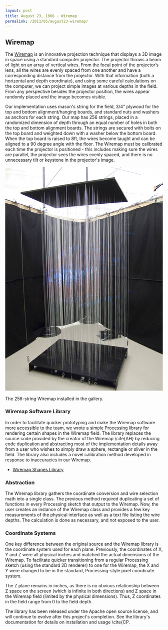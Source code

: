 ```yaml
---
layout: post
title: August 23, 1966 - Wiremap
permalink: /2011/05/august23-wiremap/
---
```


## Wiremap

The [Wiremap](http://wiremap.phedhex.com) is an innovative projection technique
that displays a 3D image in space using a standard computer projector. The
projector throws a beam of light on an array of vertical wires. From the focal
point of the projector’s lens, all the wires are evenly spaced from one another
and have a corresponding distance from the projector. With that information
(both a horizontal and depth coordinate), and using some careful calculations on
the computer, we can project simple images at various depths in the field. From
any perspective besides the projector position, the wires appear randomly placed
and the image becomes visible.

Our implementation uses mason's string for the field, 3/4" plywood for the top
and bottom alignment/hanging boards, and standard nuts and washers as anchors
for each string. Our map has 256 strings, placed in a randomized dimension of
depth through an equal number of holes in both the top and bottom alignment
boards. The strings are secured with bolts on the top board and weighted down
with a washer below the bottom board. When the top board is raised to 8ft, the
wires become taught and can be aligned to a 90 degree angle with the floor. The
Wiremap must be calibrated each time the projector is positioned - this includes
making sure the wires are parallel, the projector sees the wires evenly spaced,
and there is no unnecessary tilt or keystone in the projector's image.

![Wiremap](/images/august23/wiremapconst6.jpg)

The 256-string Wiremap installed in the gallery.

### Wiremap Software Library

In order to facilitate quicker prototyping and make the Wiremap software more
accessible to the team, we wrote a simple Processing library for rendering
certain shapes in the Wiremap field. The library replaces the source code
provided by the creator of the Wiremap \cite{AH} by reducing code duplication
and abstracting most of the implementation details away from a user who wishes
to simply draw a sphere, rectangle or sliver in the field. The library also
includes a novel calibration method developed in response to inaccuracies in our
Wiremap.

* [Wiremap Shapes Library](https://github.com/peplin/wiremap-shapes)

### Abstraction

The Wiremap library gathers the coordinate conversion and wire selection math
into a single class. The previous method required duplicating a set of functions
in every Processing sketch that output to the Wiremap. Now, the user creates an
instance of the Wiremap class and provides a few key measurements of the
physical interface as well as a text file listing the wire depths. The
calculation is done as necessary, and not exposed to the user.

### Coordinate Systems

One key difference between the original source and the Wiremap library is the
coordinate system used for each plane. Previously, the coordinates of X, Y and Z
were all physical inches and matched the actual dimensions of the Wiremap. To
facilitate quicker transitioning from a regular Processing sketch (using the
standard 2D renderer) to one for the Wiremap, the X and Y were changed to be in
the standard, Processing-style pixel coordinate system.

The Z plane remains in inches, as there is no obvious relationship between Z
space on the screen (which is infinite in both directions) and Z space in the
Wiremap field (limited by the physical dimensions). Thus, Z coordinates in the
field range from 0 to the field depth.

The library has been released under the Apache open source license, and will
continue to evolve after this project's completion. See the library's
documentation for details on installation and usage \cite{CP.
